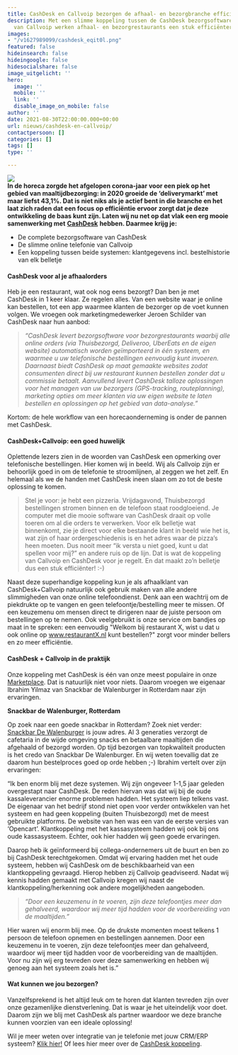 ```yaml
---
title: CashDesk en Callvoip bezorgen de afhaal- en bezorgbranche efficiëntie
description: Met een slimme koppeling tussen de CashDesk bezorgsoftware en telefonie
  van Callvoip werken afhaal- en bezorgrestaurants een stuk efficiënter.
images:
- "/v1627989099/cashdesk_eqit0l.png"
featured: false
hideinsearch: false
hideingoogle: false
hidesocialshare: false
image_uitgelicht: ''
hero:
  image: ''
  mobile: ''
  link: ''
  disable_image_on_mobile: false
author: ''
date: 2021-08-30T22:00:00.000+00:00
url: nieuws/cashdesk-en-callvoip/
contactpersoon: []
categories: []
tags: []
type: ''

---
```

**![](https://res.cloudinary.com/callvoip/image/upload/v1627989099/callvoip-cashdesk_ecirir.png)  
In de horeca zorgde het afgelopen corona-jaar voor een piek op het gebied van maaltijdbezorging: in 2020 groeide de ‘deliverymarkt’ met maar liefst 43,1%. Dat is niet niks als je actief bent in die branche en het laat zich raden dat een focus op efficiëntie ervoor zorgt dat je deze ontwikkeling de baas kunt zijn. Laten wij nu net op dat vlak een erg mooie samenwerking met** [**CashDesk**](https://www.cashdesk.nl/) **hebben. Daarmee krijg je:**

* De complete bezorgsoftware van CashDesk
* De slimme online telefonie van Callvoip
* Een koppeling tussen beide systemen: klantgegevens incl. bestelhistorie van elk belletje

#### CashDesk voor al je afhaalorders

Heb je een restaurant, wat ook nog eens bezorgt? Dan ben je met CashDesk in 1 keer klaar. Ze regelen alles. Van een website waar je online kan bestellen, tot een app waarmee klanten de bezorger op de voet kunnen volgen. We vroegen ook marketingmedewerker Jeroen Schilder van CashDesk naar hun aanbod:

> _“CashDesk levert bezorgsoftware voor bezorgrestaurants waarbij alle online orders (via Thuisbezorgd, Deliveroo, UberEats en de eigen website) automatisch worden geïmporteerd in één systeem, en waarmee u uw telefonische bestellingen eenvoudig kunt invoeren. Daarnaast biedt CashDesk op maat gemaakte websites zodat consumenten direct bij uw restaurant kunnen bestellen zonder dat u commissie betaalt. Aanvullend levert CashDesk talloze oplossingen voor het managen van uw bezorgers (GPS-tracking, routeplanning), marketing opties om meer klanten via uw eigen website te laten bestellen en oplossingen op het gebied van data-analyse.”_

Kortom: de hele workflow van een horecaonderneming is onder de pannen met CashDesk.

#### CashDesk+Callvoip: een goed huwelijk

Oplettende lezers zien in de woorden van CashDesk een opmerking over telefonische bestellingen. Hier komen wij in beeld. Wij als Callvoip zijn er behoorlijk goed in om de telefonie te stroomlijnen, al zeggen we het zelf. En helemaal als we de handen met CashDesk ineen slaan om zo tot de beste oplossing te komen.

> Stel je voor: je hebt een pizzeria. Vrijdagavond, Thuisbezorgd bestellingen stromen binnen en de telefoon staat roodgloeiend. Je computer met die mooie software van CashDesk draait op volle toeren om al die orders te verwerken. Voor elk belletje wat binnenkomt, zie je direct voor elke bestaande klant in beeld wie het is, wat zijn of haar ordergeschiedenis is en het adres waar de pizza’s heen moeten. Dus nooit meer “ik versta u niet goed, kunt u dat spellen voor mij?” en andere ruis op de lijn. Dat is wat de koppeling van Callvoip en CashDesk voor je regelt. En dat maakt zo’n belletje dus een stuk efficiënter! :-)

Naast deze superhandige koppeling kun je als afhaalklant van CashDesk+Callvoip natuurlijk ook gebruik maken van alle andere slimmigheden van onze online telefoondienst. Denk aan een wachtrij om de piekdrukte op te vangen en geen telefoontje/bestelling meer te missen. Of een keuzemenu om mensen direct te dirigeren naar de juiste persoon om bestellingen op te nemen. Ook veelgebruikt is onze service om bandjes op maat in te spreken: een eenvoudig "Welkom bij restaurant X, wist u dat u ook online op www.restaurantX.nl kunt bestellen?" zorgt voor minder bellers en zo meer efficiëntie.  

#### CashDesk + Callvoip in de praktijk

Onze koppeling met CashDesk is één van onze meest populaire in onze [Marketplace](). Dat is natuurlijk niet voor niets. Daarom vroegen we eigenaar Ibrahim Yilmaz van Snackbar de Walenburger in Rotterdam naar zijn ervaringen.

**Snackbar de Walenburger, Rotterdam**

Op zoek naar een goede snackbar in Rotterdam? Zoek niet verder: [Snackbar De Walenburger](https://www.snackbardewalenburger.nl/) is jouw adres. Al 3 generaties verzorgt de cafetaria in de wijde omgeving snacks en betaalbare maaltijden die afgehaald of bezorgd worden. Op tijd bezorgen van topkwaliteit producten is het credo van Snackbar De Walenburger. En wij weten toevallig dat ze daarom hun bestelproces goed op orde hebben ;-) Ibrahim vertelt over zijn ervaringen:

“Ik ben enorm blij met deze systemen. Wij zijn ongeveer 1-1,5 jaar geleden overgestapt naar CashDesk. De reden hiervan was dat wij bij de oude kassaleverancier enorme problemen hadden. Het systeem liep telkens vast. De eigenaar van het bedrijf stond niet open voor verder ontwikkelen van het systeem en had geen koppeling (buiten Thuisbezorgd) met de meest gebruikte platforms. De website van hen was een van de eerste versies van ‘Opencart’. Klantkoppeling met het kassasysteem hadden wij ook bij ons oude kassasysteem. Echter, ook hier hadden wij geen goede ervaringen.

Daarop heb ik geïnformeerd bij collega-ondernemers uit de buurt en ben zo bij CashDesk terechtgekomen. Omdat wij ervaring hadden met het oude systeem, hebben wij CashDesk om de beschikbaarheid van een klantkoppeling gevraagd. Hierop hebben zij Callvoip geadviseerd. Nadat wij kennis hadden gemaakt met Callvoip kregen wij naast de klantkoppeling/herkenning ook andere mogelijkheden aangeboden.

> _“Door een keuzemenu in te voeren, zijn deze telefoontjes meer dan gehalveerd, waardoor wij meer tijd hadden voor de voorbereiding van de maaltijden.”_

Hier waren wij enorm blij mee. Op de drukste momenten moest telkens 1 persoon de telefoon opnemen en bestellingen aannemen. Door een keuzemenu in te voeren, zijn deze telefoontjes meer dan gehalveerd, waardoor wij meer tijd hadden voor de voorbereiding van de maaltijden. Voor nu zijn wij erg tevreden over deze samenwerking en hebben wij genoeg aan het systeem zoals het is.”

#### Wat kunnen we jou bezorgen?

Vanzelfsprekend is het altijd leuk om te horen dat klanten tevreden zijn over onze gezamenlijke dienstverlening. Dat is waar je het uiteindelijk voor doet. Daarom zijn we blij met CashDesk als partner waardoor we deze branche kunnen voorzien van een ideale oplossing!

Wil je meer weten over integratie van je telefonie met jouw CRM/ERP systeem? [Klik hier!](https://www.callvoip.nl/telefonie/integratie/) Of lees hier meer over de [CashDesk koppeling](https://www.callvoip.nl/crmintegratie/cashdesk/).
